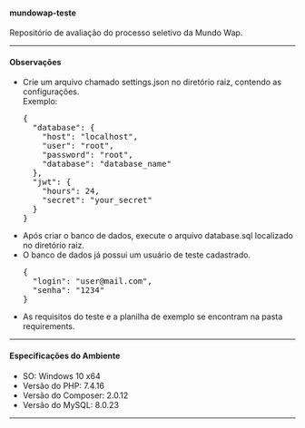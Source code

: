 <h4>mundowap-teste</h4>

<p>Repositório de avaliação do processo seletivo da Mundo Wap.</p>

<hr>

<h4>Observações</h4>
<ul>
	<li>
		Crie um arquivo chamado settings.json no diretório raiz, contendo as configurações.<br>
		Exemplo:<br>
		<pre>{
  "database": {
    "host": "localhost",
    "user": "root",
    "password": "root",
    "database": "database_name"
  },
  "jwt": {
    "hours": 24,
    "secret": "your_secret"
  }
}</pre>
	</li>
	<li>
		Após criar o banco de dados, execute o arquivo database.sql localizado no diretório raiz.
	</li>
	<li>
		O banco de dados já possui um usuário de teste cadastrado.<br>
		<pre>{
  "login": "user@mail.com",
  "senha": "1234"
}</pre>
	</li>
	<li>
		As requisitos do teste e a planilha de exemplo se encontram na pasta requirements.
	</li>
</ul>

<hr>

<h4>Especificações do Ambiente</h4>
<ul>
	<li>SO: Windows 10 x64</li>
	<li>Versão do PHP: 7.4.16</li>
	<li>Versão do Composer: 2.0.12</li>
	<li>Versão do MySQL: 8.0.23</li>
</ul>

<hr>
